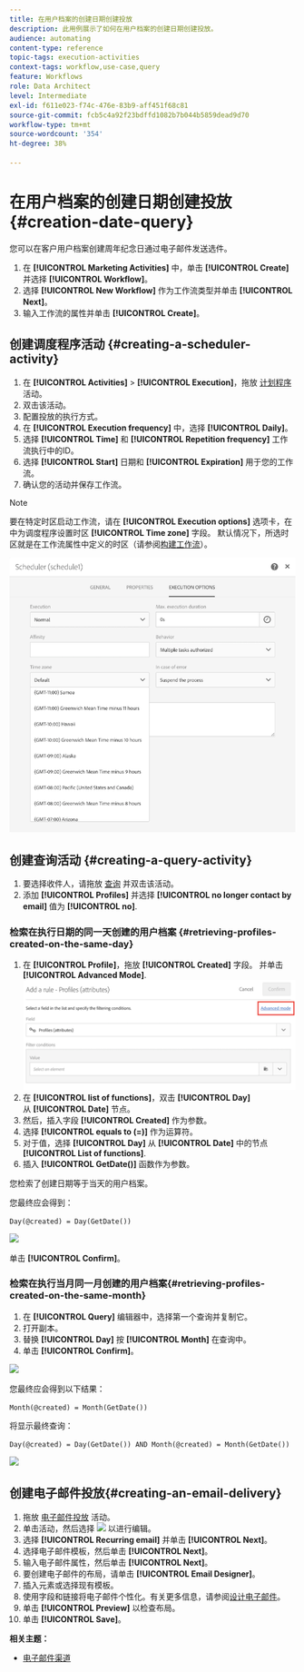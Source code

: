 ```yaml
---
title: 在用户档案的创建日期创建投放
description: 此用例展示了如何在用户档案的创建日期创建投放。
audience: automating
content-type: reference
topic-tags: execution-activities
context-tags: workflow,use-case,query
feature: Workflows
role: Data Architect
level: Intermediate
exl-id: f611e023-f74c-476e-83b9-aff451f68c81
source-git-commit: fcb5c4a92f23bdffd1082b7b044b5859dead9d70
workflow-type: tm+mt
source-wordcount: '354'
ht-degree: 38%

---
```


# 在用户档案的创建日期创建投放 {#creation-date-query}

您可以在客户用户档案创建周年纪念日通过电子邮件发送选件。

1. 在 **[!UICONTROL Marketing Activities]** 中，单击 **[!UICONTROL Create]** 并选择 **[!UICONTROL Workflow]**。
1. 选择 **[!UICONTROL New Workflow]** 作为工作流类型并单击 **[!UICONTROL Next]**。
1. 输入工作流的属性并单击 **[!UICONTROL Create]**。

## 创建调度程序活动 {#creating-a-scheduler-activity}

1. 在 **[!UICONTROL Activities]** > **[!UICONTROL Execution]**，拖放 [计划程序](../../automating/using/scheduler.md) 活动。
1. 双击该活动。
1. 配置投放的执行方式。
1. 在 **[!UICONTROL Execution frequency]** 中，选择 **[!UICONTROL Daily]**。
1. 选择 **[!UICONTROL Time]** 和 **[!UICONTROL Repetition frequency]** 工作流执行中的ID。
1. 选择 **[!UICONTROL Start]** 日期和 **[!UICONTROL Expiration]** 用于您的工作流。
1. 确认您的活动并保存工作流。

>[!NOTE]
>
>要在特定时区启动工作流，请在 **[!UICONTROL Execution options]** 选项卡，在中为调度程序设置时区 **[!UICONTROL Time zone]** 字段。 默认情况下，所选时区就是在工作流属性中定义的时区（请参阅[构建工作流](../../automating/using/building-a-workflow.md)）。

![](assets/time_zone.png)

## 创建查询活动 {#creating-a-query-activity}

1. 要选择收件人，请拖放 [查询](../../automating/using/query.md) 并双击该活动。
1. 添加 **[!UICONTROL Profiles]** 并选择 **[!UICONTROL no longer contact by email]** 值为 **[!UICONTROL no]**.

### 检索在执行日期的同一天创建的用户档案 {#retrieving-profiles-created-on-the-same-day}

1. 在 **[!UICONTROL Profile]**，拖放 **[!UICONTROL Created]** 字段。 并单击 **[!UICONTROL Advanced Mode]**.
   ![](assets/advanced_mode.png)
1. 在 **[!UICONTROL list of functions]**，双击 **[!UICONTROL Day]** 从 **[!UICONTROL Date]** 节点。
1. 然后，插入字段 **[!UICONTROL Created]** 作为参数。
1. 选择 **[!UICONTROL equals to (=)]** 作为运算符。
1. 对于值，选择 **[!UICONTROL Day]** 从 **[!UICONTROL Date]** 中的节点 **[!UICONTROL List of functions]**.
1. 插入 **[!UICONTROL GetDate()]** 函数作为参数。

您检索了创建日期等于当天的用户档案。

您最终应会得到：

```Day(@created) = Day(GetDate())```

![](assets/day_creation_query.png)

单击 **[!UICONTROL Confirm]**。

### 检索在执行当月同一月创建的用户档案{#retrieving-profiles-created-on-the-same-month}

1. 在 **[!UICONTROL Query]** 编辑器中，选择第一个查询并复制它。
1. 打开副本。
1. 替换 **[!UICONTROL Day]** 按 **[!UICONTROL Month]** 在查询中。
1. 单击 **[!UICONTROL Confirm]**。

![](assets/month_rule.png)

您最终应会得到以下结果：

``` Month(@created) = Month(GetDate()) ```

将显示最终查询：

```Day(@created) = Day(GetDate()) AND Month(@created) = Month(GetDate())```

![](assets/expression_editor_1.png)

## 创建电子邮件投放{#creating-an-email-delivery}

1. 拖放 [电子邮件投放](../../automating/using/email-delivery.md) 活动。
1. 单击活动，然后选择 ![](assets/edit_darkgrey-24px.png) 以进行编辑。
1. 选择 **[!UICONTROL Recurring email]** 并单击 **[!UICONTROL Next]**。
1. 选择电子邮件模板，然后单击 **[!UICONTROL Next]**。
1. 输入电子邮件属性，然后单击 **[!UICONTROL Next]**。
1. 要创建电子邮件的布局，请单击 **[!UICONTROL Email Designer]**。
1. 插入元素或选择现有模板。
1. 使用字段和链接将电子邮件个性化。有关更多信息，请参阅[设计电子邮件](../../designing/using/designing-from-scratch.md#designing-an-email-content-from-scratch)。
1. 单击 **[!UICONTROL Preview]** 以检查布局。
1. 单击 **[!UICONTROL Save]**。

**相关主题：**

* [电子邮件渠道](../../channels/using/creating-an-email.md)
